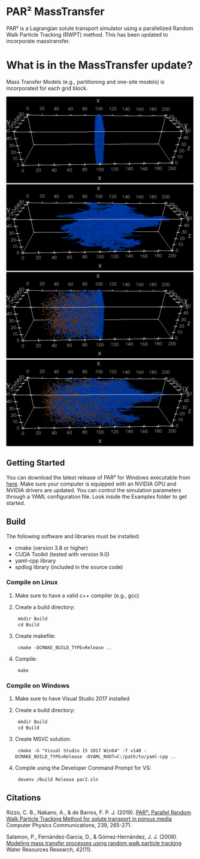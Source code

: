 # PAR² MassTransfer
PAR² is a Lagrangian solute transport simulator using a parallelized Random Walk Particle Tracking (RWPT) method. This has been updated to incorporate masstransfer.

# What is in the MassTransfer update?
Mass Transfer Models (e.g., partitioning and one-site models) is incorporated for each grid block.

![homogeneous aquifer with one-site model](/README_images/no_masstransfer_homogeneous_case.png) ![homogeneous aquifer with one-site model](/README_images/no_masstransfer_heterogeneous_case.png)
![homogeneous aquifer with one-site model](/README_images/one-site_model_homogeneous_case.png) ![homogeneous aquifer with one-site model](/README_images/one-site_model_heterogeneous_case.png)

## Getting Started
You can download the latest release of PAR² for Windows executable from [here](https://github.com/Jinwoousc/par2_updated/tree/main/Build/Release). Make sure your computer is equipped with an NVIDIA GPU and NVIDIA drivers are updated. You can control the simulation parameters through a YAML configuration file. Look inside the Examples folder to get started.

## Build
The following software and libraries must be installed:

* cmake (version 3.8 or higher)
* CUDA Toolkit (tested with version 9.0)
* yaml-cpp library
* spdlog library (included in the source code)

### Compile on Linux
1. Make sure to have a valid c++ compiler (e.g., gcc)
2. Create a build directory:

        mkdir Build  
        cd Build

2. Create makefile:

        cmake -DCMAKE_BUILD_TYPE=Release ..

3. Compile:

        make

### Compile on Windows
1. Make sure to have Visual Studio 2017 installed
2. Create a build directory:

        mkdir Build  
        cd Build

2. Create MSVC solution:

        cmake -G "Visual Studio 15 2017 Win64" -T v140 -DCMAKE_BUILD_TYPE=Release -DYAML_ROOT=C:/path/to/yaml-cpp ..

3. Compile using the Developer Command Prompt for VS:

        devenv /Build Release par2.sln

## Citations
Rizzo, C. B., Nakano, A., & de Barros, F. P. J. (2019). [PAR²: Parallel Random Walk Particle Tracking Method for solute transport in porous media](https://doi.org/10.1016/j.cpc.2019.01.013) Computer Physics Communications, 239, 265-271.

Salamon, P., Fernàndez‐Garcia, D., & Gómez‐Hernández, J. J. (2006). [Modeling mass transfer processes using random walk particle tracking](https://doi.org/10.1029/2006WR004927) Water Resources Research, 42(11).
